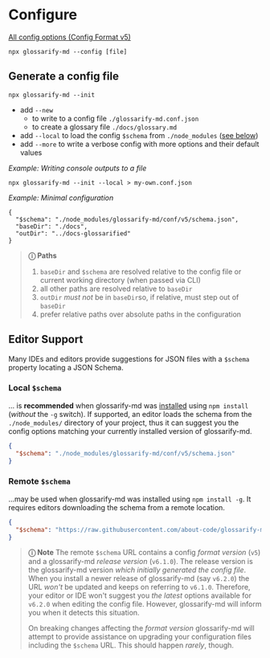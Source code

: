 # Configure

[doc-readme]: ../doc/install.md
[doc-cli]: ../doc/cli.md


[All config options (Config Format v5)](./v5/doc/schema.md)
~~~
npx glossarify-md --config [file]
~~~

## Generate a config file

~~~
npx glossarify-md --init
~~~

- add `--new`
  - to write to a config file `./glossarify-md.conf.json`
  - to create a glossary file `./docs/glossary.md`
- add `--local` to load the config `$schema` from `./node_modules` ([see below](#local-schema))
- add `--more` to write a verbose config with more options and their default values

*Example: Writing console outputs to a file*
~~~
npx glossarify-md --init --local > my-own.conf.json
~~~


*Example: Minimal configuration*
~~~
{
  "$schema": "./node_modules/glossarify-md/conf/v5/schema.json",
  "baseDir": "./docs",
  "outDir": "../docs-glossarified"
}
~~~



> **ⓘ Paths**
>
> 1. `baseDir` and `$schema` are resolved relative to the config file or current working directory (when passed via CLI)
> 1. all other paths  are resolved relative to `baseDir`
> 1. `outDir` *must not* be in `baseDir`so, if relative, must step out of `baseDir`
> 1. prefer relative paths over absolute paths in the configuration

## Editor Support

Many IDEs and editors provide suggestions for JSON files with a `$schema` property locating a JSON Schema.

### Local `$schema`

... is **recommended** when glossarify-md was [installed][doc-readme] using `npm install` (*without* the `-g` switch). If supported, an editor loads the schema from the `./node_modules/` directory of your project, thus it can suggest you the config options matching your currently installed version of glossarify-md.

~~~json
{
  "$schema": "./node_modules/glossarify-md/conf/v5/schema.json"
}
~~~

### Remote `$schema`

...may be used when glossarify-md was installed using `npm install -g`. It requires editors downloading the schema from a remote location.

~~~json
{
  "$schema": "https://raw.githubusercontent.com/about-code/glossarify-md/v6.1.0/conf/v5/schema.json"
}
~~~

> **ⓘ Note** The remote `$schema` URL contains a config *format version* (`v5`) and a glossarify-md *release version* (`v6.1.0`). The release version is the glossarify-md version *which initially generated the config file*. When you install a newer release of glossarify-md (say `v6.2.0`) the URL *won't* be updated and keeps on referring to `v6.1.0`. Therefore, your editor or IDE won't suggest you *the latest* options available for `v6.2.0` when editing the config file. However, glossarify-md will inform you when it detects this situation.
>
> On breaking changes affecting the *format version* glossarify-md will attempt to provide assistance on upgrading your configuration files including the `$schema` URL. This should happen *rarely*, though.